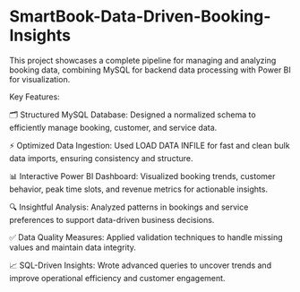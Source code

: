 # SmartBook-Data-Driven-Booking-Insights
This project showcases a complete pipeline for managing and analyzing booking data, combining MySQL for backend data processing with Power BI for visualization.

Key Features:

🗂 Structured MySQL Database: Designed a normalized schema to efficiently manage booking, customer, and service data.

⚡ Optimized Data Ingestion: Used LOAD DATA INFILE for fast and clean bulk data imports, ensuring consistency and structure.

📊 Interactive Power BI Dashboard: Visualized booking trends, customer behavior, peak time slots, and revenue metrics for actionable insights.

🔍 Insightful Analysis: Analyzed patterns in bookings and service preferences to support data-driven business decisions.

✅ Data Quality Measures: Applied validation techniques to handle missing values and maintain data integrity.

📈 SQL-Driven Insights: Wrote advanced queries to uncover trends and improve operational efficiency and customer engagement.

